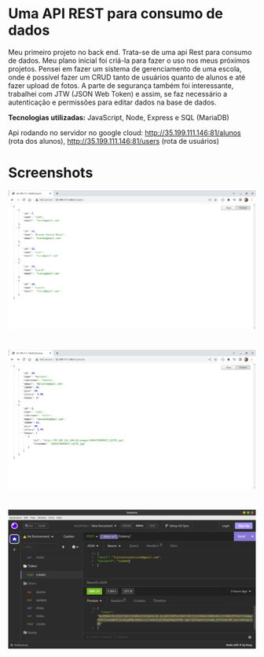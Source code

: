 # Uma API REST para consumo de dados

Meu primeiro projeto no back end. Trata-se de uma api Rest para consumo de dados. Meu plano inicial foi criá-la para fazer o uso nos meus próximos projetos. Pensei em fazer um sistema de gerenciamento de uma escola, onde é possível fazer um CRUD tanto de usuários quanto de alunos e até fazer upload de fotos. A parte de segurança também foi interessante, trabalhei com JTW (JSON Web Token)
e assim, se faz necessário a autenticação e permissões para editar dados na base de dados. 





**Tecnologias utilizadas:** JavaScript, Node, Express e SQL (MariaDB)

Api rodando no servidor no google cloud: http://35.199.111.146:81/alunos (rota dos alunos), http://35.199.111.146:81/users (rota de usuários)




# Screenshots


![App Screenshot](https://github.com/Lul4t3ch/Api-Rest/blob/master/screenshots/api-1.png?raw=true)
#
![App Screenshot](https://github.com/Lul4t3ch/Api-Rest/blob/master/screenshots/api-2.png?raw=true)
#
![App Screenshot](https://github.com/Lul4t3ch/Api-Rest/blob/master/screenshots/api-3.png?raw=true)
